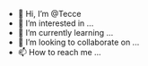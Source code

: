- 👋 Hi, I’m @Tecce
- 👀 I’m interested in ...
- 🌱 I’m currently learning ...
- 💞️ I’m looking to collaborate on ...
- 📫 How to reach me ...

<!---
Tecce/Tecce is a ✨ special ✨ repository because its `README.md` (this file) appears on your GitHub profile.
You can click the Preview link to take a look at your changes.
--->
